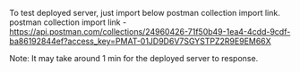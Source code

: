 To test deployed server, just import below postman collection import link.
postman collection import link - https://api.postman.com/collections/24960426-71f50b49-1ea4-4cdd-9cdf-ba86192844ef?access_key=PMAT-01JD9D6V7SGYSTPZ2R9E9EM66X

Note: It may take around 1 min for the deployed server to response.


